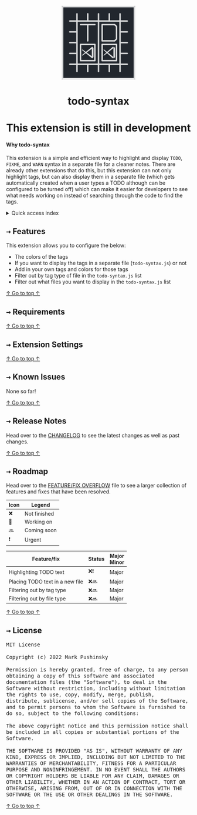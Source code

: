 <p align="center"><img src="assets/images/LOGO/TODO syntax.png" width="200"></p>
<h1 align="center">todo-syntax</h1>
<h1 align="center">This extension is still in development</h1>

#### Why todo-syntax
This extension is a simple and efficient way to highlight and display `TODO`, `FIXME`, and `WARN` syntax in a separate file for a cleaner notes. There are already other extensions that do this, but this extension can not only highlight tags, but can also display them in a separate file (which gets automatically created when a user types a TODO although can be configured to be turned off) which can make it easier for developers to see what needs working on instead of searching through the code to find the tags.

<details>
<summary>Quick access index</summary>
<a href="#features">→ Features</a><br>
<a href="#extension-settings">→ Extension Settings</a><br>
<a href="#known-issues">→ Known Issues</a><br>
<a href="#release-notes">→ Release Notes</a><br>
<a href="#roadmap">→ Roadmap</a>
<a href="#license">License</a>
</details>

## <kbd>→</kbd> Features
This extension allows you to configure the below:
* The colors of the tags
* If you want to display the tags in a separate file (`todo-syntax.js`) or not
* Add in your own tags and colors for those tags
* Filter out by tag type of file in the `todo-syntax.js` list
* Filter out what files you want to display in the `todo-syntax.js` list

[↑ Go to top ↑](#why-todo-syntax)

## <kbd>→</kbd> Requirements

[↑ Go to top ↑](#why-todo-syntax)

## <kbd>→</kbd> Extension Settings

[↑ Go to top ↑](#why-todo-syntax)

## <kbd>→</kbd> Known Issues
None so far!

[↑ Go to top ↑](#why-todo-syntax)

## <kbd>→</kbd> Release Notes
Head over to the [CHANGELOG](CHANGELOG.diff) to see the latest changes as well as past changes.

[↑ Go to top ↑](#why-todo-syntax)

## <kbd>→</kbd> Roadmap
Head over to the [FEATURE/FIX OVERFLOW](FEATURE-FIX_OVERFLOW.md) file to see a larger collection of features and fixes that have been resolved.

|Icon| Legend |
|----|-------------|
|❌ | Not finished|
|🦺 | Working on  |
|🔜 | Coming soon |
|❗ | Urgent      |

|Feature/fix|Status|Major<br>Minor|
|-------|------|------|
|Highlighting TODO text|❌❗|Major|
|Placing TODO text in a new file|❌🔜|Major|
|Filtering out by tag type|❌🔜|Major|
|Filtering out by file type|❌🔜|Major|

[↑ Go to top ↑](#why-todo-syntax)

## <kbd>→</kbd> License

<kbd>
MIT License
<br><br>
Copyright (c) 2022 Mark Pushinsky
<br><br>
Permission is hereby granted, free of charge, to any person obtaining a copy
of this software and associated documentation files (the "Software"), to deal
in the Software without restriction, including without limitation the rights
to use, copy, modify, merge, publish, distribute, sublicense, and/or sell
copies of the Software, and to permit persons to whom the Software is
furnished to do so, subject to the following conditions:
<br><br>
The above copyright notice and this permission notice shall be included in all
copies or substantial portions of the Software.
<br><br>
THE SOFTWARE IS PROVIDED "AS IS", WITHOUT WARRANTY OF ANY KIND, EXPRESS OR
IMPLIED, INCLUDING BUT NOT LIMITED TO THE WARRANTIES OF MERCHANTABILITY,
FITNESS FOR A PARTICULAR PURPOSE AND NONINFRINGEMENT. IN NO EVENT SHALL THE
AUTHORS OR COPYRIGHT HOLDERS BE LIABLE FOR ANY CLAIM, DAMAGES OR OTHER
LIABILITY, WHETHER IN AN ACTION OF CONTRACT, TORT OR OTHERWISE, ARISING FROM,
OUT OF OR IN CONNECTION WITH THE SOFTWARE OR THE USE OR OTHER DEALINGS IN THE
SOFTWARE.</kbd>

[↑ Go to top ↑](#why-todo-syntax)